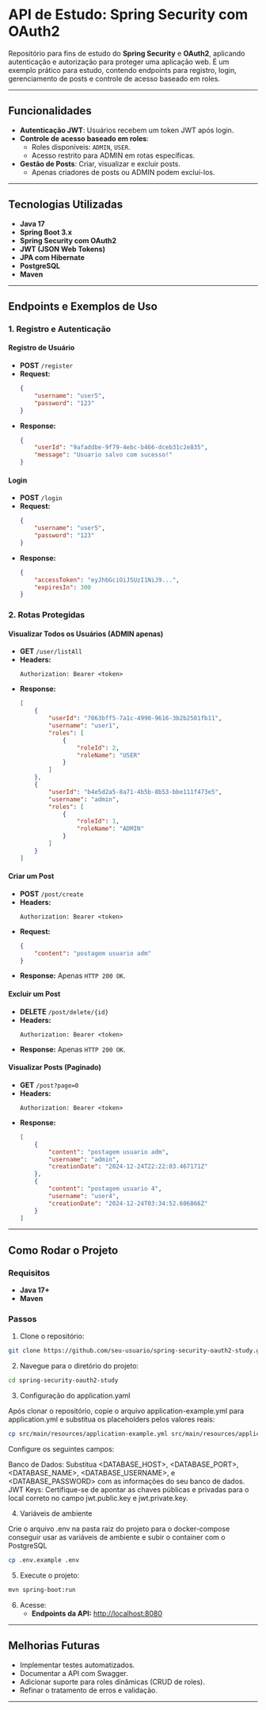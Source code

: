 # API de Estudo: Spring Security com OAuth2

Repositório para fins de estudo do **Spring Security** e **OAuth2**, aplicando autenticação e autorização para proteger uma aplicação web. É um exemplo prático para estudo, contendo endpoints para registro, login, gerenciamento de posts e controle de acesso baseado em roles.

---

## Funcionalidades

- **Autenticação JWT**: Usuários recebem um token JWT após login.
- **Controle de acesso baseado em roles**:
  - Roles disponíveis: `ADMIN`, `USER`.
  - Acesso restrito para ADMIN em rotas específicas.
- **Gestão de Posts**: Criar, visualizar e excluir posts.
  - Apenas criadores de posts ou ADMIN podem excluí-los.

---

## Tecnologias Utilizadas

- **Java 17**
- **Spring Boot 3.x**
- **Spring Security com OAuth2**
- **JWT (JSON Web Tokens)**
- **JPA com Hibernate**
- **PostgreSQL**
- **Maven**

---

## Endpoints e Exemplos de Uso

### **1. Registro e Autenticação**

#### Registro de Usuário
- **POST** `/register`
- **Request:**
  ```json
  {
      "username": "user5",
      "password": "123"
  }
  ```
- **Response:**
  ```json
  {
      "userId": "9afaddbe-9f79-4ebc-b466-dceb31c2e835",
      "message": "Usuario salvo com sucesso!"
  }
  ```

#### Login
- **POST** `/login`
- **Request:**
  ```json
  {
      "username": "user5",
      "password": "123"
  }
  ```
- **Response:**
  ```json
  {
      "accessToken": "eyJhbGciOiJSUzI1NiJ9...",
      "expiresIn": 300
  }
  ```

### **2. Rotas Protegidas**

#### Visualizar Todos os Usuários (ADMIN apenas)
- **GET** `/user/listAll`
- **Headers:**
  ```
  Authorization: Bearer <token>
  ```
- **Response:**
  ```json
  [
      {
          "userId": "7063bff5-7a1c-4990-9616-3b2b2501fb11",
          "username": "user1",
          "roles": [
              {
                  "roleId": 2,
                  "roleName": "USER"
              }
          ]
      },
      {
          "userId": "b4e5d2a5-8a71-4b5b-8b53-bbe111f473e5",
          "username": "admin",
          "roles": [
              {
                  "roleId": 1,
                  "roleName": "ADMIN"
              }
          ]
      }
  ]
  ```

#### Criar um Post
- **POST** `/post/create`
- **Headers:**
  ```
  Authorization: Bearer <token>
  ```
- **Request:**
  ```json
  {
      "content": "postagem usuario adm"
  }
  ```
- **Response:**
  Apenas `HTTP 200 OK`.

#### Excluir um Post
- **DELETE** `/post/delete/{id}`
- **Headers:**
  ```
  Authorization: Bearer <token>
  ```
- **Response:**
  Apenas `HTTP 200 OK`.

#### Visualizar Posts (Paginado)
- **GET** `/post?page=0`
- **Headers:**
  ```
  Authorization: Bearer <token>
  ```
- **Response:**
  ```json
  [
      {
          "content": "postagem usuario adm",
          "username": "admin",
          "creationDate": "2024-12-24T22:22:03.467171Z"
      },
      {
          "content": "postagem usuario 4",
          "username": "user4",
          "creationDate": "2024-12-24T03:34:52.606866Z"
      }
  ]
  ```

---

## Como Rodar o Projeto

### Requisitos
- **Java 17+**
- **Maven**

### Passos
1. Clone o repositório:
```bash
git clone https://github.com/seu-usuario/spring-security-oauth2-study.git
```

2. Navegue para o diretório do projeto:
```bash
cd spring-security-oauth2-study
```

3. Configuração do application.yaml 

Após clonar o repositório, copie o arquivo application-example.yml para application.yml e substitua os placeholders pelos valores reais:

```bash
cp src/main/resources/application-example.yml src/main/resources/application.yml
```

Configure os seguintes campos:

Banco de Dados: Substitua <DATABASE_HOST>, <DATABASE_PORT>, <DATABASE_NAME>, <DATABASE_USERNAME>, e <DATABASE_PASSWORD> com as informações do seu banco de dados.
JWT Keys: Certifique-se de apontar as chaves públicas e privadas para o local correto no campo jwt.public.key e jwt.private.key.

4. Variáveis de ambiente

Crie o arquivo .env na pasta raiz do projeto para o docker-compose conseguir usar as variáveis de ambiente e subir o container com o PostgreSQL

```bash
cp .env.example .env
```

5. Execute o projeto:
```bash
mvn spring-boot:run
```

6. Acesse:
   - **Endpoints da API:** [http://localhost:8080](http://localhost:8080)

---

## Melhorias Futuras
- Implementar testes automatizados.
- Documentar a API com Swagger.
- Adicionar suporte para roles dinâmicas (CRUD de roles).
- Refinar o tratamento de erros e validação.

---


